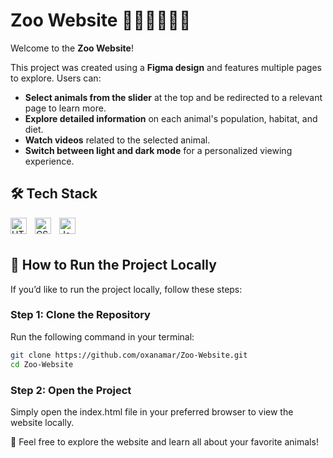 # Zoo Website 🐼🦁🦍🦘🐨🐒

Welcome to the **Zoo Website**!

This project was created using a **Figma design** and features multiple pages to explore. Users can:

- **Select animals from the slider** at the top and be redirected to a relevant page to learn more.
- **Explore detailed information** on each animal's population, habitat, and diet.
- **Watch videos** related to the selected animal.
- **Switch between light and dark mode** for a personalized viewing experience.

## 🛠 Tech Stack
<img align="left" alt="HTML5" width="26px" src="https://cdn.jsdelivr.net/gh/devicons/devicon/icons/html5/html5-original.svg" style="padding-right:10px;" />
<img align="left" alt="CSS3" width="26px" src="https://cdn.jsdelivr.net/gh/devicons/devicon/icons/css3/css3-original.svg" style="padding-right:10px;" />
<img align="left" alt="JavaScript" width="26px" src="https://cdn.jsdelivr.net/gh/devicons/devicon/icons/javascript/javascript-original.svg" style="padding-right:10px;" />

<br></br>

## 🚀 How to Run the Project Locally

If you’d like to run the project locally, follow these steps:

### Step 1: Clone the Repository

Run the following command in your terminal:
```bash
git clone https://github.com/oxanamar/Zoo-Website.git
cd Zoo-Website
```

### Step 2: Open the Project
Simply open the index.html file in your preferred browser to view the website locally.



🐾 Feel free to explore the website and learn all about your favorite animals!
